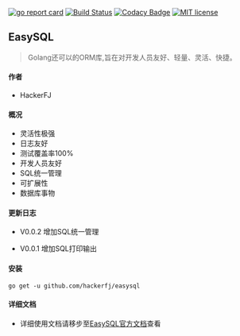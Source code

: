 [![go report card](https://goreportcard.com/badge/github.com/hackerfj/easysql "go report card")](https://goreportcard.com/report/github.com/hackerfj/easysql)
[![Build Status](https://www.travis-ci.org/hackerfj/easysql.svg?branch=master)](https://www.travis-ci.org/hackerfj/easysql)
[![Codacy Badge](https://api.codacy.com/project/badge/Grade/135a38e0c6d344c6ac7db0b11c864a68)](https://www.codacy.com/manual/hackerfj/easysql?utm_source=github.com&amp;utm_medium=referral&amp;utm_content=hackerfj/easysql&amp;utm_campaign=Badge_Grade)
[![MIT license](https://img.shields.io/badge/license-MIT-brightgreen.svg)](https://opensource.org/licenses/MIT)

## EasySQL
> Golang还可以的ORM库,旨在对开发人员友好、轻量、灵活、快捷。

#### 作者
- HackerFJ

#### 概况
- 灵活性极强
- 日志友好
- 测试覆盖率100%
- 开发人员友好
- SQL统一管理
- 可扩展性
- 数据库事物

#### 更新日志
- V0.0.2 增加SQL统一管理

- V0.0.1 增加SQL打印输出

#### 安装
```shell
go get -u github.com/hackerfj/easysql
```

#### 详细文档
- 详细使用文档请移步至[EasySQL官方文档](http://easysql.hackerfj.com)查看



